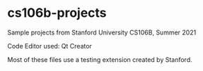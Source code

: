 # cs106b-projects
Sample projects from Stanford University CS106B, Summer 2021

Code Editor used: Qt Creator

Most of these files use a testing extension created by Stanford. 

